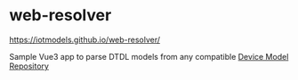 # web-resolver
https://iotmodels.github.io/web-resolver/

Sample Vue3 app to parse DTDL models from any compatible [Device Model Repository](https://github.com/Azure/iot-plugandplay-models)
